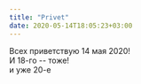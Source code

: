 ```yaml
---
title: "Privet"
date: 2020-05-14T18:05:23+03:00
---
```


Всех приветствую 14 мая 2020!  
И 18-го -- тоже!  
и уже 20-е

